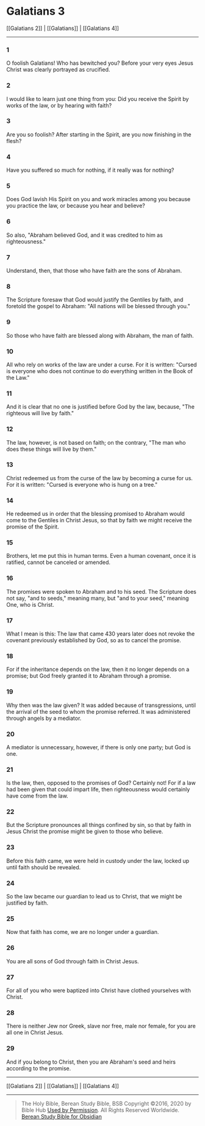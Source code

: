 # Galatians 3

[[Galatians 2]] | [[Galatians]] | [[Galatians 4]]

---

### 1
O foolish Galatians! Who has bewitched you? Before your very eyes Jesus Christ was clearly portrayed as crucified.

### 2
I would like to learn just one thing from you: Did you receive the Spirit by works of the law, or by hearing with faith?

### 3
Are you so foolish? After starting in the Spirit, are you now finishing in the flesh?

### 4
Have you suffered so much for nothing, if it really was for nothing?

### 5
Does God lavish His Spirit on you and work miracles among you because you practice the law, or because you hear and believe?

### 6
So also, "Abraham believed God, and it was credited to him as righteousness."

### 7
Understand, then, that those who have faith are the sons of Abraham.

### 8
The Scripture foresaw that God would justify the Gentiles by faith, and foretold the gospel to Abraham: "All nations will be blessed through you."

### 9
So those who have faith are blessed along with Abraham, the man of faith.

### 10
All who rely on works of the law are under a curse. For it is written: "Cursed is everyone who does not continue to do everything written in the Book of the Law."

### 11
And it is clear that no one is justified before God by the law, because, "The righteous will live by faith."

### 12
The law, however, is not based on faith; on the contrary, "The man who does these things will live by them."

### 13
Christ redeemed us from the curse of the law by becoming a curse for us. For it is written: "Cursed is everyone who is hung on a tree."

### 14
He redeemed us in order that the blessing promised to Abraham would come to the Gentiles in Christ Jesus, so that by faith we might receive the promise of the Spirit.

### 15
Brothers, let me put this in human terms. Even a human covenant, once it is ratified, cannot be canceled or amended.

### 16
The promises were spoken to Abraham and to his seed. The Scripture does not say, "and to seeds," meaning many, but "and to your seed," meaning One, who is Christ.

### 17
What I mean is this: The law that came 430 years later does not revoke the covenant previously established by God, so as to cancel the promise.

### 18
For if the inheritance depends on the law, then it no longer depends on a promise; but God freely granted it to Abraham through a promise.

### 19
Why then was the law given? It was added because of transgressions, until the arrival of the seed to whom the promise referred. It was administered through angels by a mediator.

### 20
A mediator is unnecessary, however, if there is only one party; but God is one.

### 21
Is the law, then, opposed to the promises of God? Certainly not! For if a law had been given that could impart life, then righteousness would certainly have come from the law.

### 22
But the Scripture pronounces all things confined by sin, so that by faith in Jesus Christ the promise might be given to those who believe.

### 23
Before this faith came, we were held in custody under the law, locked up until faith should be revealed.

### 24
So the law became our guardian to lead us to Christ, that we might be justified by faith.

### 25
Now that faith has come, we are no longer under a guardian.

### 26
You are all sons of God through faith in Christ Jesus.

### 27
For all of you who were baptized into Christ have clothed yourselves with Christ.

### 28
There is neither Jew nor Greek, slave nor free, male nor female, for you are all one in Christ Jesus.

### 29
And if you belong to Christ, then you are Abraham's seed and heirs according to the promise.

---

[[Galatians 2]] | [[Galatians]] | [[Galatians 4]]

---

> The Holy Bible, Berean Study Bible, BSB
> Copyright &copy;2016, 2020 by Bible Hub
> [Used by Permission](https://berean.bible/terms.htm). All Rights Reserved Worldwide.
> [Berean Study Bible for Obsidian](https://github.com/gapmiss/berean-study-bible-for-obsidian)

